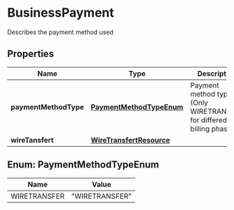 

# BusinessPayment

Describes the payment method used

## Properties

| Name | Type | Description | Notes |
|------------ | ------------- | ------------- | -------------|
|**paymentMethodType** | [**PaymentMethodTypeEnum**](#PaymentMethodTypeEnum) | Payment method type (Only WIRETRANSFER for differed billing phase 1) |  |
|**wireTansfert** | [**WireTransfertResource**](WireTransfertResource.md) |  |  [optional] |



## Enum: PaymentMethodTypeEnum

| Name | Value |
|---- | -----|
| WIRETRANSFER | &quot;WIRETRANSFER&quot; |



